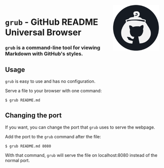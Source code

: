 <img src="media/logo.png" alt="Grub logo" width="150" align="right">

# `grub` - GitHub README Universal Browser
### `grub` is a command-line tool for viewing Markdown with GitHub's styles.

## Usage
`grub` is easy to use and has no configuration.

Serve a file to your browser with one command:
```sh
$ grub README.md
```

## Changing the port
If you want, you can change the port that `grub` uses to serve the webpage.

Add the port to the `grub` command after the file:
```sh
$ grub README.md 8080
```

With that command, `grub` will serve the file on localhost:8080 instead of the normal port.
